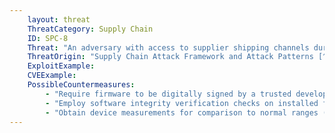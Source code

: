 ```yaml
---
    layout: threat
    ThreatCategory: Supply Chain
    ID: SPC-8
    Threat: "An adversary with access to supplier shipping channels during transfer of system components can substitute a counterfeit firmware component for an authentic component."
    ThreatOrigin: "Supply Chain Attack Framework and Attack Patterns [^142]"
    ExploitExample:
    CVEExample:
    PossibleCountermeasures:
        - "Require firmware to be digitally signed by a trusted developer and the signature verified prior to the component being integrated into a larger system"
        - "Employ software integrity verification checks on installed firmware, which can be validated against a known-good value (e.g. brute-force resistant cryptographic hash of firmware image) to detect any modification to firmware"
        - "Obtain device measurements for comparison to normal ranges (e.g., temperature, timing, EM radiation, power consumption) to detect anomalous behavior."
---
```


